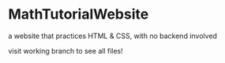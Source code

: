 # MathTutorialWebsite
a website that practices HTML &amp; CSS, with no backend involved

visit working branch to see all files!
